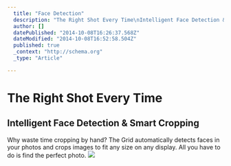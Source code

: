 ```yaml
---
  title: "Face Detection"
  description: "The Right Shot Every Time\nIntelligent Face Detection &amp; Smart Cropping\nWhy waste time cropping by hand? The Grid automatically detects faces in your photos a"
  author: []
  datePublished: "2014-10-08T16:26:37.568Z"
  dateModified: "2014-10-08T16:52:58.504Z"
  published: true
  _context: "http://schema.org"
  _type: "Article"

---
```

# The Right Shot Every Time

## Intelligent Face Detection & Smart Cropping

Why waste time cropping by hand? The Grid automatically detects faces in your photos and crops images to fit any size on any display. All you have to do is find the perfect photo.
![](https://s3-us-west-2.amazonaws.com/cdn.thegrid.io/posts/Hoop-Girl.gif)